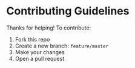 # Contributing Guidelines

Thanks for helping! To contribute:

1. Fork this repo
2. Create a new branch: `feature/master`
3. Make your changes
4. Open a pull request
